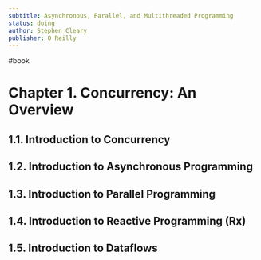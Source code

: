 ```yaml
---
subtitle: Asynchronous, Parallel, and Multithreaded Programming
status: doing
author: Stephen Cleary
publisher: O'Reilly
---
```

#book 
# Chapter 1. Concurrency: An Overview

## 1.1. Introduction to Concurrency

## 1.2. Introduction to Asynchronous Programming

## 1.3. Introduction to Parallel Programming

## 1.4. Introduction to Reactive Programming (Rx)

## 1.5. Introduction to Dataflows

